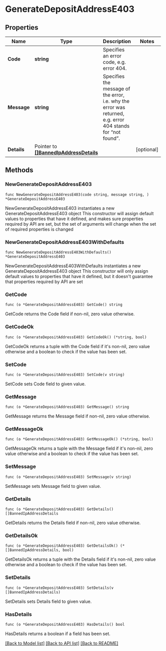 # GenerateDepositAddressE403

## Properties

Name | Type | Description | Notes
------------ | ------------- | ------------- | -------------
**Code** | **string** | Specifies an error code, e.g. error 404. | 
**Message** | **string** | Specifies the message of the error, i.e. why the error was returned, e.g. error 404 stands for “not found”. | 
**Details** | Pointer to [**[]BannedIpAddressDetails**](BannedIpAddressDetails.md) |  | [optional] 

## Methods

### NewGenerateDepositAddressE403

`func NewGenerateDepositAddressE403(code string, message string, ) *GenerateDepositAddressE403`

NewGenerateDepositAddressE403 instantiates a new GenerateDepositAddressE403 object
This constructor will assign default values to properties that have it defined,
and makes sure properties required by API are set, but the set of arguments
will change when the set of required properties is changed

### NewGenerateDepositAddressE403WithDefaults

`func NewGenerateDepositAddressE403WithDefaults() *GenerateDepositAddressE403`

NewGenerateDepositAddressE403WithDefaults instantiates a new GenerateDepositAddressE403 object
This constructor will only assign default values to properties that have it defined,
but it doesn't guarantee that properties required by API are set

### GetCode

`func (o *GenerateDepositAddressE403) GetCode() string`

GetCode returns the Code field if non-nil, zero value otherwise.

### GetCodeOk

`func (o *GenerateDepositAddressE403) GetCodeOk() (*string, bool)`

GetCodeOk returns a tuple with the Code field if it's non-nil, zero value otherwise
and a boolean to check if the value has been set.

### SetCode

`func (o *GenerateDepositAddressE403) SetCode(v string)`

SetCode sets Code field to given value.


### GetMessage

`func (o *GenerateDepositAddressE403) GetMessage() string`

GetMessage returns the Message field if non-nil, zero value otherwise.

### GetMessageOk

`func (o *GenerateDepositAddressE403) GetMessageOk() (*string, bool)`

GetMessageOk returns a tuple with the Message field if it's non-nil, zero value otherwise
and a boolean to check if the value has been set.

### SetMessage

`func (o *GenerateDepositAddressE403) SetMessage(v string)`

SetMessage sets Message field to given value.


### GetDetails

`func (o *GenerateDepositAddressE403) GetDetails() []BannedIpAddressDetails`

GetDetails returns the Details field if non-nil, zero value otherwise.

### GetDetailsOk

`func (o *GenerateDepositAddressE403) GetDetailsOk() (*[]BannedIpAddressDetails, bool)`

GetDetailsOk returns a tuple with the Details field if it's non-nil, zero value otherwise
and a boolean to check if the value has been set.

### SetDetails

`func (o *GenerateDepositAddressE403) SetDetails(v []BannedIpAddressDetails)`

SetDetails sets Details field to given value.

### HasDetails

`func (o *GenerateDepositAddressE403) HasDetails() bool`

HasDetails returns a boolean if a field has been set.


[[Back to Model list]](../README.md#documentation-for-models) [[Back to API list]](../README.md#documentation-for-api-endpoints) [[Back to README]](../README.md)


